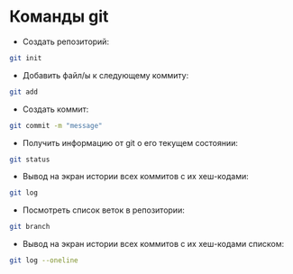 # Команды git

- Создать репозиторий:
```sh 
git init
```

- Добавить файл/ы к следующему коммиту: 
```sh
git add
```
- Создать коммит: 
```sh
git commit -m "message"
```
- Получить информацию от git о его текущем состоянии: 
```sh
git status
```
- Вывод на экран истории всех коммитов с их хеш-кодами:
```sh
git log
```
- Посмотреть список веток в репозитории: 
```sh
git branch
```
- Вывод на экран истории всех коммитов с их хеш-кодами списком:
```sh
git log --oneline
```